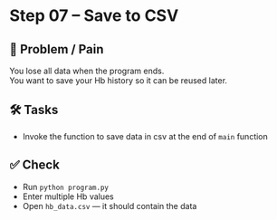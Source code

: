 Step 07 – Save to CSV
=====================

💭 Problem / Pain  
-----------------
You lose all data when the program ends.  
You want to save your Hb history so it can be reused later.

🛠️ Tasks  
---------
- Invoke the function to save data in csv at the end of `main` function

✅ Check  
--------
- Run `python program.py`
- Enter multiple Hb values
- Open `hb_data.csv` — it should contain the data
